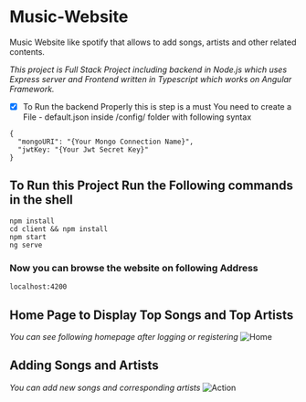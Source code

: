 # Music-Website
Music Website like spotify that allows to add songs, artists and other related contents.


_*This project is Full Stack Project including backend in Node.js which uses Express server and Frontend written in Typescript which works on Angular Framework.*_

- [x] To Run the backend Properly this is step is a must
      You need to create a File - default.json inside /config/ folder with following syntax
```
{
  "mongoURI": "{Your Mongo Connection Name}",
  "jwtKey: "{Your Jwt Secret Key}"
}
```

## To Run this Project Run the Following commands in the shell
```
npm install
cd client && npm install
npm start
ng serve
```

### Now you can browse the website on following Address
```localhost:4200```

## Home Page to Display Top Songs and Top Artists
_You can see following homepage after logging or registering_
![Home](/images/Home.png)

## Adding Songs and Artists
_You can add new songs and corresponding artists_
![Action](/images/AddArtist.png)
